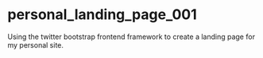 # personal_landing_page_001
Using the twitter bootstrap frontend framework to create a landing page for my personal site.
